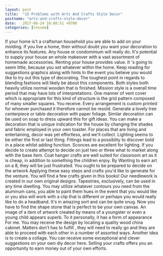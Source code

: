 ```yaml
---
layout: post
title:  "15 Problems with Arts And Crafts Style Decor"
postname: "arts-and-crafts-style-decor"
date:   2017-06-24 10:08:51 +0700
categories: [resume]
---
```

If your home is't a craftsman household you are able to add on your molding. If you live a home, then without doubt you want your decoration to enhance its features. Any house or condominium will really do. It's potential to supply your house an whole makeover with a vast assortment of homemade accessories. Renting your house provides value. It 's going to seem little, because you set whatever within the home. Keep reading for suggestions graphics along with hints In the event you believe you would like to try out this type of decorating. The toughest point in regards to blending fashions will likely be about this components. Both styles both heavily utilize normal wooden that is finished. Mission style is a overall time period that may have lots of interpretations. One manner of vent cover which is appropriate for this kind of structure is the grid pattern composed of many smaller squares. You receive. Every arrangement is custom printed for whoever purchased it therefore cannot be resold. Generate a lovely tree centerpiece or table decoration with paper foliage. Similar decoration can be used on soap to dress upward this for gift ideas. You can make a decoration that is unique indication for the house by changing the shades and fabric employed in your own toaster. For places that are living and entertaining, decor was yet effortless, and we'll collect. Lighting seems to be either the first or last thing. Fittings lead to a possiblity to discover bold in a place whilst adding function. Sconces are excellent for lighting. If you decide to create attempt to decide on just two or three what to market along with the base item. Coat hanger crafts are well suited for classroom art as it is cheap, in addition to something the children enjoy. By Wanting to earn art on a 8, they will be just frustrated. You ought to be prepared to decide on the artwork Applying these easy steps and crafts you'd like to generate for the venture. You will find a few crafts given in this books! Our needlework is created in our own original designs. Tapestries, exclusively, can be used in any time dwelling. You may utilize whatever contours you need from the aluminum cans, you able to paint them hues in the event that you would like or you also will work with a clip that is different or perhaps you would really like to do a headband. It's in amazing sort and can be quite snug. Now you have to find the shape stone that is perfect to be your own canvas. An image of a item of artwork created by means of a youngster or even a young child appears superb. To it personally, it has a form of appearance For me. You may receive the design by locating a quality wood china cabinet. Matters don't has to fulfill , they will need to really go and they are able to proceed with each other in a number of assorted ways. Another idea is to create a collage. You can receive some exceptional and clever suggestions on your own diy decor here. Selling your crafts offers you an opportunity to earn money out of your own efforts.

